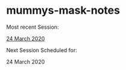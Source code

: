 # mummys-mask-notes

Most recent Session:

[24 March 2020](https://github.com/aremedis/mummys-mask-notes/blob/master/2020-Mar-24.md)


Next Session Scheduled for:

24 March 2020